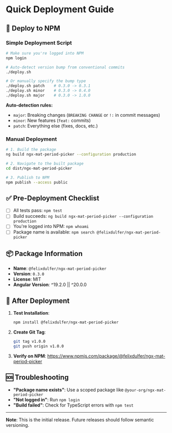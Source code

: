 # Quick Deployment Guide

## 🚀 Deploy to NPM

### Simple Deployment Script

```bash
# Make sure you're logged into NPM
npm login

# Auto-detect version bump from conventional commits
./deploy.sh

# Or manually specify the bump type
./deploy.sh patch    # 0.3.0 -> 0.3.1
./deploy.sh minor    # 0.3.0 -> 0.4.0
./deploy.sh major    # 0.3.0 -> 1.0.0
```

**Auto-detection rules:**

- `major`: Breaking changes (`BREAKING CHANGE` or `!:` in commit messages)
- `minor`: New features (`feat:` commits)
- `patch`: Everything else (fixes, docs, etc.)

### Manual Deployment

```bash
# 1. Build the package
ng build ngx-mat-period-picker --configuration production

# 2. Navigate to the built package
cd dist/ngx-mat-period-picker

# 3. Publish to NPM
npm publish --access public
```

## ✅ Pre-Deployment Checklist

- [ ] All tests pass: `npm test`
- [ ] Build succeeds: `ng build ngx-mat-period-picker --configuration production`
- [ ] You're logged into NPM: `npm whoami`
- [ ] Package name is available: `npm search @felixdulfer/ngx-mat-period-picker`

## 📦 Package Information

- **Name**: `@felixdulfer/ngx-mat-period-picker`
- **Version**: `0.3.0`
- **License**: MIT
- **Angular Version**: ^19.2.0 || ^20.0.0

## 🔗 After Deployment

1. **Test Installation**:

   ```bash
   npm install @felixdulfer/ngx-mat-period-picker
   ```

2. **Create Git Tag**:

   ```bash
   git tag v1.0.0
   git push origin v1.0.0
   ```

3. **Verify on NPM**: https://www.npmjs.com/package/@felixdulfer/ngx-mat-period-picker

## 🆘 Troubleshooting

- **"Package name exists"**: Use a scoped package like `@your-org/ngx-mat-period-picker`
- **"Not logged in"**: Run `npm login`
- **"Build failed"**: Check for TypeScript errors with `npm test`

---

**Note**: This is the initial release. Future releases should follow semantic versioning.
